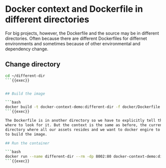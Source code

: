 # Docker context and Dockerfile in different directories

For big projects, however, the Dockerfile and the source may be in different
directories. Often because there are different Dockerfiles for differnet
environments and sometimes because of other environmental and dependency change.

## Change directory

```bash
cd ~/different-dir
```{{exec}}


## Build the image

```bash
docker build -t docker-context-demo:different-dir -f docker/Dockerfile .
```{{exec}}

The Dockerfile is in another directory so we have to explicitly tell the docker
where to look for it. But the context is the same as before, the current
directory where all our assets resides and we want to docker engire to use it
to build the image.

## Run the container

```bash
docker run --name different-dir --rm -dp 8002:80 docker-context-demo:different-dir
```{{exec}}
